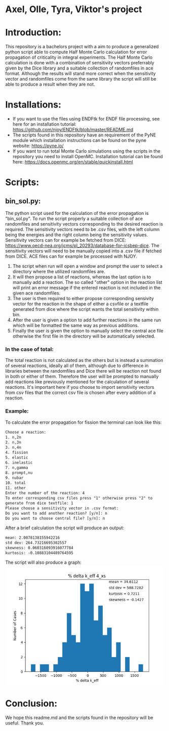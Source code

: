 # Axel, Olle, Tyra, Viktor's project

# Introduction:
This repository is a bachelors project with a aim to produce a generalized python script able to compute Half Monte Carlo calculation for error propagation of 
criticality in integral experiments. The Half Monte Carlo calculation is done with a combination of sensitivity vectors preferrably given by the Dice library 
and a suitable collection of randomfiles in ace format. Although the results will stand more correct when the sensitivity vector and randomfiles come from
the same library the script will still be able to produce a result when they are not.


# Installations:
* If you want to use the files using ENDFtk for ENDF file processing, see here for an installation tutorial: https://github.com/njoy/ENDFtk/blob/master/README.md
* The scripts found in this repository have an requirement of the PyNE module which installation instructions can be found on the pyne website: https://pyne.io/
* If you want to run total Monte Carlo simulations using the scripts in the repository you need to install OpenMC.
Installation tutorial can be found ħere: https://docs.openmc.org/en/stable/quickinstall.html

# Scripts:
## bin_sol.py:
The python script used for the calculation of the error propagation is "bin_sol.py". To run the script properly a suitable collection of ace randomfiles and sensitivity vectors corresponding to the desired reaction is required.
The sensitivity vectors need to be .csv files, with the left column being the energies and the right column being
the sensitivity values. Sensitivity vectors can for example be fetched from DICE: https://www.oecd-nea.org/jcms/pl_20293/database-for-icsbep-dice. The sensitivity vectors will need to be manually copied into a .csv file if fetched from DICE. ACE files can for example be processed with NJOY. 

1. The script when run will open a window and prompt the user to select a directory where
the utilized randomfiles are.
2. It will then propose a list of reactions, whereas the last option is to manually add a reaction. The so called "other" option
in the reaction list will print an error message if the entered reaction is not included in the given ace randomfiles.
3. The user is then required to either propose corresponding sensivity vector for the reaction in the shape of either a csvfile or a textfile generated from
dice where the script wants the total sensitivity within bin.
4. After the user is given a option to add further reactions in the same run which will be formatted the same way as previous additions.
5. Finally the user is given the option to manually select the central ace file otherwise the first file in the directory will be automatically selected.

### In the case of total:
The total reaction is not calculated as the others but is instead a summation of several reactions, ideally all of them, although due to difference in libraries
between the randomfiles and Dice there will be reaction not found in both or either of them. Therefore the user will be prompted to manually add reactions like
previously mentioned for the calculation of several reactions. It's important here if you choose to import sensitivity vectors from csv files that the correct
csv file is chosen after every addition of a reaction.

### Example:
To calculate the error propagation for fission the terminal can look like this:
```
Choose a reaction:
1. n,2n
2. n,3n
3. n,4n
4. fission
5. elastic
6. inelastic
7. n,gamma
8. prompt,nu
9. nubar
10. total
11. other
Enter the number of the reaction: 4
To enter corresponding csv files press "1" otherwise press "2" to generate from dice textfile: 1
Please choose a sensitivity vector in .csv format:
Do you want to add another reaction? [y/n]: n
Do you want to choose central file? [y/n]: n
```
After a brief calculation the script will produce an output:
```
mean: 2.0078138155942216
std dev: 264.73216695302557
skewness: 0.060316093916077784
kurtosis: -0.10883104489764595
```
The script will also produce a graph:
![Graph for delta_k_eff in pcm for each randomfile](result_plots_binavg/figure_4.png)
# Conclusion:
We hope this readme.md and the scripts found in the repository will be useful. Thank you.